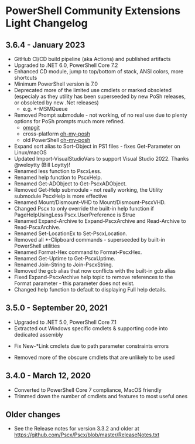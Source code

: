 # PowerShell Community Extensions Light Changelog

## 3.6.4 - January 2023

* GitHub CI/CD build pipeline (aka Actions) and published artifacts
* Upgraded to .NET 6.0, PowerShell Core 7.2
* Enhanced CD module, jump to top/bottom of stack, ANSI colors, more shortcuts
* Minimum PowerShell version is 7.0
* Deprecated more of the limited use cmdlets or marked obsoleted (especialy as they utility has been superseeded by new PoSh releases, or obsoleted by new .Net releases)
  * e.g. *-MSMQueue
* Removed Prompt submodule - not working, of no real use due to plenty options for PoSh prompts much more refined.
  * [ompgit](https://gitlab.com/danluca/ompgit)
  * cross-platform [oh-my-posh](https://github.com/JanDeDobbeleer/oh-my-posh)
  * old PowerShell [oh-my-posh](https://github.com/JanDeDobbeleer/oh-my-posh2)
* Expand sort alias to Sort-Object in PS1 files - fixes Get-Parameter on Linux/macOS
* Updated Import-VisualStudioVars to support Visual Studio 2022. Thanks @weloytty (Bill Loytty)!
* Renamed less function to PscxLess.
* Renamed help function to PscxHelp.
* Renamed Get-ADObject to Get-PscxADObject.
* Removed Get-Help submodule - not really working, the Utility submodule PscxHelp is more effective
* Renamed Mount/Dismount-VHD to Mount/Dismount-PscxVHD.
* Changed Pscx to only override the built-in help function if PageHelpUsingLess Pscx.UserPreference is $true
* Renamed Expand-Archive to Expand-PscxArchive and Read-Archive to Read-PscxArchive.
* Renamed Set-LocationEx to Set-PscxLocation.
* Removed all *-Clipboard commands - superseeded by built-in PowerShell utilities
* Renamed Format-Hex command to Format-PscxHex.
* Renamed Get-Uptime to Get-PscxUptime.
* Renamed Join-String to Join-PscxString.
* Removed the gcb alias that now conflicts with the built-in gcb alias
* Fixed Expand-PscxArchive help topic to remove references to the Format parameter - this parameter does not exist.
* Changed help function to default to displaying Full help details.

## 3.5.0 - September 20, 2021

* Upgraded to .NET 5.0, PowerShell Core 7.1
* Extracted out Windows specific cmdlets & supporting code into dedicated assembly
- Fix New-*Link cmdlets due to path parameter constraints errors
* Removed more of the obscure cmdlets that are unlikely to be used

## 3.4.0 - March 12, 2020

* Converted to PowerShell Core 7 compliance, MacOS friendly
* Trimmed down the number of cmdlets and features to most useful ones


## Older changes

* See the Release notes for version 3.3.2 and older at https://github.com/Pscx/Pscx/blob/master/ReleaseNotes.txt
